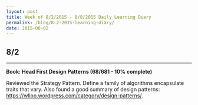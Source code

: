 ```yaml
---
layout: post
title: Week of 8/2/2015 - 8/8/2015 Daily Learning Diary
permalink: /blog/8-2-2015-learning-diary/
date: 2015-08-02
---
```


## 8/2
---
**Book: Head First Design Patterns (68/681 - 10% complete)**

Reviewed the Strategy Pattern. Define a family of algorithms encapsulate traits that vary. Also found a good summary of design patterns: https://wlloo.wordpress.com/category/design-patterns/.